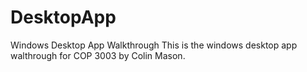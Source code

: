 # DesktopApp
Windows Desktop App Walkthrough
This is the windows desktop app walthrough for COP 3003 by Colin Mason.
